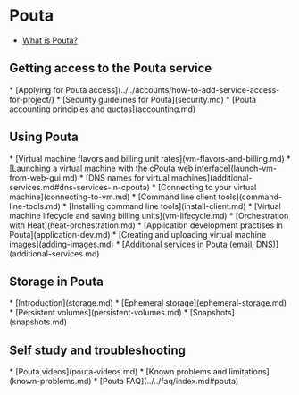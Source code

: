 <h1>Pouta</h1>

* [What is Pouta?](pouta-what-is.md)

<h2>Getting access to the Pouta service</h2>
* [Applying for Pouta access](../../accounts/how-to-add-service-access-for-project/)
* [Security guidelines for Pouta](security.md)
* [Pouta accounting principles and quotas](accounting.md)

<h2>Using Pouta</h2>
* [Virtual machine flavors and billing unit rates](vm-flavors-and-billing.md)
* [Launching a virtual machine with the cPouta web interface](launch-vm-from-web-gui.md)
* [DNS names for virtual machines](additional-services.md#dns-services-in-cpouta)
* [Connecting to your virtual machine](connecting-to-vm.md)
* [Command line client tools](command-line-tools.md)
    * [Installing command line tools](install-client.md)
* [Virtual machine lifecycle and saving billing units](vm-lifecycle.md)
* [Orchestration with Heat](heat-orchestration.md)
* [Application development practises in Pouta](application-dev.md)
* [Creating and uploading virtual machine images](adding-images.md)
* [Additional services in Pouta (email, DNS)](additional-services.md)

<h2>Storage in Pouta</h2>
* [Introduction](storage.md)
* [Ephemeral storage](ephemeral-storage.md)
* [Persistent volumes](persistent-volumes.md)
* [Snapshots](snapshots.md)

<h2>Self study and troubleshooting</h2>
* [Pouta videos](pouta-videos.md)
* [Known problems and limitations](known-problems.md)
* [Pouta FAQ](../../faq/index.md#pouta)
